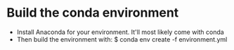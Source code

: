 # Build the conda environment
- Install Anaconda for your environment. It'll most likely come with conda
- Then build the environment with:
	$ conda env create -f environment.yml
